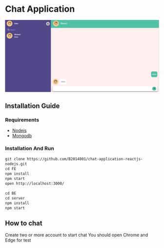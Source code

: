 # Chat Application

![home page](./Image/home.PNG)

## Installation Guide

### Requirements

- [Nodejs](https://nodejs.org/en/download)
- [Mongodb](https://www.mongodb.com/docs/manual/administration/install-community/)

### Installation And Run

```shell
git clone https://github.com/B2014801/chat-application-reactjs-nodejs.git
cd FE
npm install
npm start
open http://localhost:3000/

cd BE
cd server
npm install
npm start
```

## How to chat

Create two or more account to start chat
You should open Chrome and Edge for test
